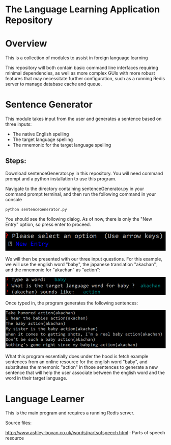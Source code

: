 # The Language Learning Application Repository

# Overview

This is a collection of modules to assist in foreign language learning

This repository will both contain basic command line interfaces requiring minimal dependencies,
as well as more complex GUIs with more robust features that may necessitate further configuration, such as 
a running Redis server to manage database cache and queue.

# Sentence Generator

This module takes input from the user and generates a sentence based on three inputs:
- The native English spelling
- The target language spelling
- The mnemonic for the target language spelling

## Steps:

Download sentenceGenerator.py in this repository.  You will need command prompt and 
a python installation to use this program.  

Navigate to the directory
containing sentenceGenerator.py in your command prompt terminal,
and then run the following command in your console

```
python sentenceGenerator.py
```

You should see the following dialog.  As of now, there is only the "New Entry" option, so press enter to proceed.

![alt text](img/1.png)

We will then be presented with our three input questions.  For this example, 
we will use the english word "baby", the japanese translation "akachan", and the mnemonic
for "akachan" as "action":

![alt text](img/2.png)

Once typed in, the program generates the following sentences:

![alt text](img/3.png)

What this program essentially does under the hood is fetch example sentences from an online 
resource for the english word "baby", and substitutes the mnemonic "action" in those sentences
to generate a new sentence that will help the user associate between
the english word and the word in their target language. 

# Language Learner

This is the main program and requires a running Redis server.

Source files:

http://www.ashley-bovan.co.uk/words/partsofspeech.html : Parts of speech resource